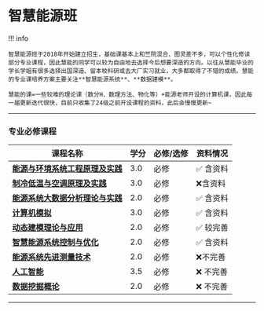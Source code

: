 # 智慧能源班

!!! info 

    智慧能源班于2018年开始建立招生，基础课基本上和竺院混合、图灵差不多，可以个性化修读部分专业课程，因此慧能的同学可以较为自由地去选择今后想要深造的方向。以往从慧能毕业的学长学姐有很多选择出国深造、留本校科研或去大厂实习就业，大多都取得了不错的成绩。慧能的专业课培养方案主要关注**智慧能源系统**、**数据建模**。

    慧能的课=一些较难的理论课（数分H、数理方法、物化等）+能源老师开设的计算机课，因此每一届更新迭代很快，目前只收集了24级之前开设课程的资料，此后会慢慢更新~
  
 --- 

### 专业必修课程

| 课程名称                  | 学分  | 必修/选修 | 资料情况 |
| -------                   | ----- | ---- | ------------| 
| [**能源与环境系统工程原理及实践**](./能源与环境系统工程原理及实践.md)                |   3.0  |  必修  |   :white_check_mark: 含资料  |
| [**制冷低温与空调原理及实践**](./制冷低温与空调原理及实践.md)                |   3.0  |  必修  |   :x:含资料 |
| [**能源系统大数据分析理论与实践**](./能源系统大数据分析理论与实践.md)    | 2.0  |  必修  |   :white_check_mark: 含资料 | 
| [**计算机模拟**](./计算机模拟.md)   | 3.0  |  必修  | :white_check_mark: 含资料   |
| [**动态建模理论与应用**](./动态建模理论与应用.md)  |  2.0    |  必修 |  :white_check_mark: 较完善   |
| [**智慧能源系统控制与优化**](./智慧能源系统控制与优化.md)    | 2.0  |  必修  |   :white_check_mark: 含资料 |
| [**能源系统先进测量技术**](./能源系统先进测量技术.md)    | 2.0  |  必修 |  :x:不完善 |
| [**人工智能**](./人工智能.md)    | 3.5  |  必修   |  :x: 不完善 |
| [**数据挖掘概论**](./数据挖掘概论.md)    | 2.0 |  必修  |  :x: 不完善 |

---